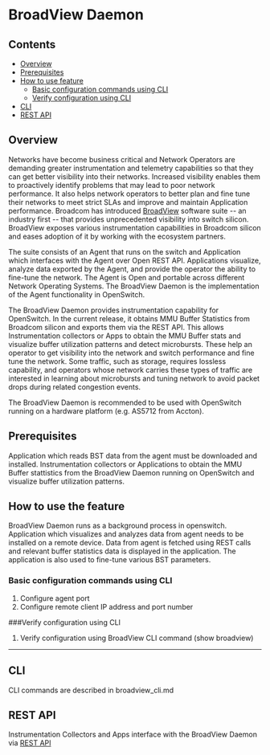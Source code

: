 # BroadView Daemon
## Contents

- [Overview](#overview)
- [Prerequisites](#prerequisites)
- [How to use feature](#how-to-use-feature)
  - [Basic configuration commands using CLI](#basic-configuration-commands)
  - [Verify configuration using CLI](#verify-config)
 - [CLI](#cli)
 - [REST API](#rest-api)

## Overview ##
Networks have become business critical and Network Operators are demanding greater instrumentation and telemetry capabilities so that they can get better visibility into their networks. Increased visibility enables them to proactively identify problems that may lead to poor network performance. It also helps network operators to better plan and fine tune their networks to meet strict SLAs and improve and maintain Application performance. Broadcom has introduced   [BroadView](https://github.com/Broadcom-Switch/BroadView-Instrumentation) software suite -- an industry first -- that provides unprecedented visibility into switch silicon. BroadView exposes various instrumentation capabilities in Broadcom silicon and eases adoption of it by working with the ecosystem partners.

The suite consists of an Agent that runs on the switch and Application which interfaces with the Agent over Open REST API. Applications visualize, analyze data exported by the Agent, and provide the operator the ability to fine-tune the network. The Agent is Open and portable across different Network Operating Systems. The BroadView Daemon is the implementation of the Agent functionality in OpenSwitch.

The BroadView Daemon provides instrumentation capability for OpenSwitch. In the current release, it obtains MMU Buffer Statistics from Broadcom silicon and exports them via the REST API. This allows Instrumentation collectors or Apps to obtain the MMU Buffer stats and visualize buffer utilization patterns and detect microbursts. These help an operator to get visibility into the network and switch performance and fine tune the network. Some traffic, such as storage, requires lossless capability, and operators whose network carries these types of traffic are interested in learning about microbursts and tuning network to avoid packet drops during related congestion events.

The BroadView Daemon is recommended to be used with OpenSwitch running on a hardware platform (e.g. AS5712 from Accton).

## Prerequisites ##
Application which reads BST data from the agent must be downloaded and installed.
Instrumentation collectors or Applications to obtain the MMU Buffer stattistics from the BroadView Daemon running on OpenSwitch and visualize buffer utilization patterns.

## How to use the feature ##

BroadView Daemon runs as a background process in openswitch. Application which visualizes and analyzes data from agent needs to be installed on a remote device. Data from agent is fetched using REST calls and relevant buffer statistics data is displayed in the application. The application is also used to fine-tune various BST parameters.

### Basic configuration commands using CLI

 1. Configure agent port
 2. Configure remote client IP address and port number


###Verify configuration using CLI

 1. Verify configuration using BroadView CLI command (show broadview)
--------------
## CLI ##
CLI commands are described in broadview_cli.md

## REST API ##
Instrumentation Collectors and Apps interface with the BroadView Daemon via [REST API](http://broadcom-switch.github.io/BroadView-Instrumentation/doc/html/dc/d3f/REST.html)

